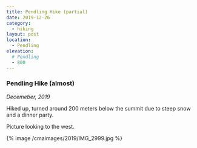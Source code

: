 ```yaml
---
title: Pendling Hike (partial)
date: 2019-12-26
category:
  - hiking
layout: post
location:
  - Pendling
elevation:
  # Pendling
  - 800
---
```


### Pendling Hike (almost)

_Decemeber, 2019_

Hiked up, turned around 200 meters below the summit due to steep snow and a dinner party.

Picture looking to the west.

{% image /cmaimages/2019/IMG_2999.jpg %}
